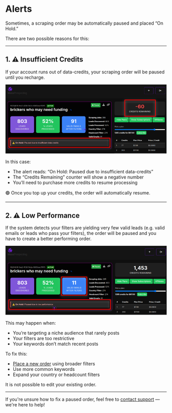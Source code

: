 # Alerts

Sometimes, a scraping order may be automatically paused and placed “On Hold.”

There are two possible reasons for this:

---

## 1. ⚠️ Insufficient Credits

If your account runs out of data-credits, your scraping order will be paused until you recharge.

![Insufficient Credits](../assets/alerts-01.png)

In this case:

- The alert reads: “On Hold: Paused due to insufficient data-credits”
- The “Credits Remaining” counter will show a negative number
- You’ll need to purchase more credits to resume processing

🟢 Once you top up your credits, the order will automatically resume.

---

## 2. ⚠️ Low Performance

If the system detects your filters are yielding very few valid leads (e.g. valid emails or leads who pass your filters), the order will be paused and you have to create a better performing order.

![Low Performance](../assets/alerts-02.png)

This may happen when:

- You’re targeting a niche audience that rarely posts
- Your filters are too restrictive
- Your keywords don’t match recent posts

To fix this:

- [Place a new order](../scraping/placing-a-scraping-order.md) using broader filters
- Use more common keywords
- Expand your country or headcount filters

It is not possible to edit your existing order.

---

If you're unsure how to fix a paused order, feel free to [contact support](https://wa.me/5491150612148?text=Hello!%20I%27m%20interested%20in%20MassProspecting!.) — we're here to help!
